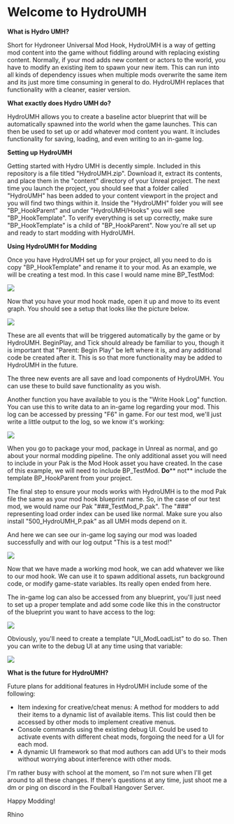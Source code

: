 # **Welcome to HydroUMH**

**What is Hydro UMH?**

Short for Hydroneer Universal Mod Hook, HydroUMH is a way of getting mod content into the game without fiddling around with replacing existing content. Normally, if your mod adds new content or actors to the world, you have to modify an existing item to spawn your new item. This can run into all kinds of dependency issues when multiple mods overwrite the same item and its just more time consuming in general to do. HydroUMH replaces that functionality with a cleaner, easier version.

**What exactly does Hydro UMH do?**

HydroUMH allows you to create a baseline actor blueprint that will be automatically spawned into the world when the game launches. This can then be used to set up or add whatever mod content you want. It includes functionality for saving, loading, and even writing to an in-game log.

**Setting up HydroUMH**

Getting started with Hydro UMH is decently simple. Included in this repository is a file titled &quot;HydroUMH.zip&quot;. Download it, extract its contents, and place them in the &quot;content&quot; directory of your Unreal project. The next time you launch the project, you should see that a folder called &quot;HydroUMH&quot; has been added to your content viewport in the project and you will find two things within it. Inside the &quot;HydroUMH&quot; folder you will see &quot;BP\_HookParent&quot; and under &quot;HydroUMH/Hooks&quot; you will see &quot;BP\_HookTemplate&quot;. To verify everything is set up correctly, make sure &quot;BP\_HookTemplate&quot; is a child of &quot;BP\_HookParent&quot;. Now you&#39;re all set up and ready to start modding with HydroUMH.

**Using HydroUMH for Modding**

Once you have HydroUMH set up for your project, all you need to do is copy &quot;BP\_HookTemplate&quot; and rename it to your mod. As an example, we will be creating a test mod. In this case I would name mine BP\_TestMod:

![](RackMultipart20210315-4-1prj2i0_html_a688d234ea3350f0.png)

Now that you have your mod hook made, open it up and move to its event graph. You should see a setup that looks like the picture below.

![](RackMultipart20210315-4-1prj2i0_html_93d4047e8f8bfe37.png)

These are all events that will be triggered automatically by the game or by HydroUMH. BeginPlay, and Tick should already be familiar to you, though it is important that &quot;Parent: Begin Play&quot; be left where it is, and any additional code be created after it. This is so that more functionality may be added to HydroUMH in the future.

The three new events are all save and load components of HydroUMH. You can use these to build save functionality as you wish.

Another function you have available to you is the &quot;Write Hook Log&quot; function. You can use this to write data to an in-game log regarding your mod. This log can be accessed by pressing &quot;F6&quot; in game. For our test mod, we&#39;ll just write a little output to the log, so we know it&#39;s working:

![](RackMultipart20210315-4-1prj2i0_html_a8a1d9eafc6801b8.png)

When you go to package your mod, package in Unreal as normal, and go about your normal modding pipeline. The only additional asset you will need to include in your Pak is the Mod Hook asset you have created. In the case of this example, we will need to include BP\_TestMod. **Do**** not** include the template BP\_HookParent from your project.

The final step to ensure your mods works with HydroUMH is to the mod Pak file the same as your mod hook blueprint name. So, in the case of our test mod, we would name our Pak &quot;###\_TestMod\_P.pak&quot;. The &quot;###&quot; representing load order index can be used like normal. Make sure you also install &quot;500\_HydroUMH\_P.pak&quot; as all UMH mods depend on it.

And here we can see our in-game log saying our mod was loaded successfully and with our log output &quot;This is a test mod!&quot;

![](RackMultipart20210315-4-1prj2i0_html_ed0d3dccd9c38d4a.png)

Now that we have made a working mod hook, we can add whatever we like to our mod hook. We can use it to spawn additional assets, run background code, or modify game-state variables. Its really open ended from here.

The in-game log can also be accessed from any blueprint, you&#39;ll just need to set up a proper template and add some code like this in the constructor of the blueprint you want to have access to the log:

![](RackMultipart20210315-4-1prj2i0_html_efc457dd1050affd.png)

Obviously, you&#39;ll need to create a template &quot;UI\_ModLoadList&quot; to do so. Then you can write to the debug UI at any time using that variable:

![](RackMultipart20210315-4-1prj2i0_html_701cc9cf583ec5eb.png)

**What is the future for HydroUMH?**

Future plans for additional features in HydroUMH include some of the following:

- Item indexing for creative/cheat menus: A method for modders to add their items to a dynamic list of available items. This list could then be accessed by other mods to implement creative menus.
- Console commands using the existing debug UI. Could be used to activate events with different cheat mods, forgoing the need for a UI for each mod.
- A dynamic UI framework so that mod authors can add UI&#39;s to their mods without worrying about interference with other mods.

I&#39;m rather busy with school at the moment, so I&#39;m not sure when I&#39;ll get around to all these changes. If there&#39;s questions at any time, just shoot me a dm or ping on discord in the Foulball Hangover Server.

Happy Modding!

Rhino
